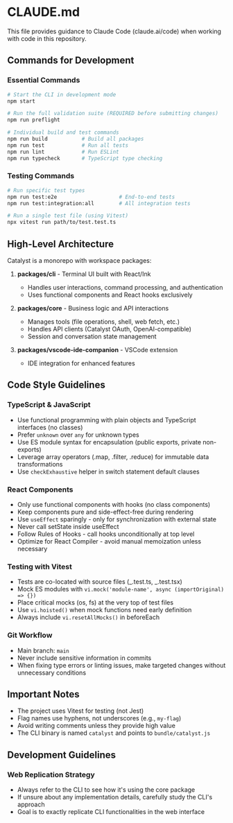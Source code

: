 # CLAUDE.md

This file provides guidance to Claude Code (claude.ai/code) when working with code in this repository.

## Commands for Development

### Essential Commands

```bash
# Start the CLI in development mode
npm start

# Run the full validation suite (REQUIRED before submitting changes)
npm run preflight

# Individual build and test commands
npm run build           # Build all packages
npm run test            # Run all tests
npm run lint            # Run ESLint
npm run typecheck       # TypeScript type checking
```

### Testing Commands

```bash
# Run specific test types
npm run test:e2e                    # End-to-end tests
npm run test:integration:all        # All integration tests

# Run a single test file (using Vitest)
npx vitest run path/to/test.test.ts
```

## High-Level Architecture

Catalyst is a monorepo with workspace packages:

1. **packages/cli** - Terminal UI built with React/Ink
   - Handles user interactions, command processing, and authentication
   - Uses functional components and React hooks exclusively
2. **packages/core** - Business logic and API interactions
   - Manages tools (file operations, shell, web fetch, etc.)
   - Handles API clients (Catalyst OAuth, OpenAI-compatible)
   - Session and conversation state management

3. **packages/vscode-ide-companion** - VSCode extension
   - IDE integration for enhanced features

## Code Style Guidelines

### TypeScript & JavaScript

- Use functional programming with plain objects and TypeScript interfaces (no classes)
- Prefer `unknown` over `any` for unknown types
- Use ES module syntax for encapsulation (public exports, private non-exports)
- Leverage array operators (.map, .filter, .reduce) for immutable data transformations
- Use `checkExhaustive` helper in switch statement default clauses

### React Components

- Only use functional components with hooks (no class components)
- Keep components pure and side-effect-free during rendering
- Use `useEffect` sparingly - only for synchronization with external state
- Never call setState inside useEffect
- Follow Rules of Hooks - call hooks unconditionally at top level
- Optimize for React Compiler - avoid manual memoization unless necessary

### Testing with Vitest

- Tests are co-located with source files (_.test.ts, _.test.tsx)
- Mock ES modules with `vi.mock('module-name', async (importOriginal) => {})`
- Place critical mocks (os, fs) at the very top of test files
- Use `vi.hoisted()` when mock functions need early definition
- Always include `vi.resetAllMocks()` in beforeEach

### Git Workflow

- Main branch: `main`
- Never include sensitive information in commits
- When fixing type errors or linting issues, make targeted changes without unnecessary conditions

## Important Notes

- The project uses Vitest for testing (not Jest)
- Flag names use hyphens, not underscores (e.g., `my-flag`)
- Avoid writing comments unless they provide high value
- The CLI binary is named `catalyst` and points to `bundle/catalyst.js`

## Development Guidelines

### Web Replication Strategy

- Always refer to the CLI to see how it's using the core package
- If unsure about any implementation details, carefully study the CLI's approach
- Goal is to exactly replicate CLI functionalities in the web interface

